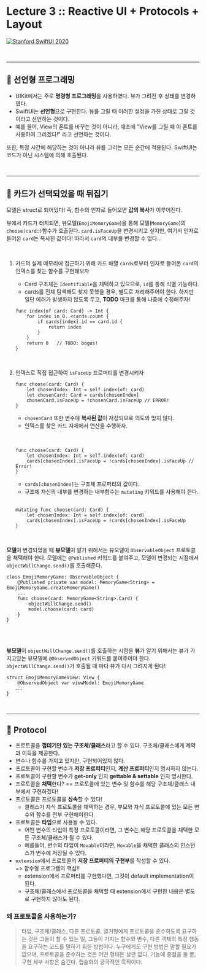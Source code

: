 # Lecture 3 :: Reactive UI + Protocols + Layout

[![Stanford SwiftUI 2020](http://img.youtube.com/vi/SIYdYpPXil4/0.jpg)](https://www.youtube.com/watch?v=SIYdYpPXil4)

<br/>

---
## 🍎 선언형 프로그래밍
* UIKit에서는 주로 **명령형 프로그래밍**을 사용하였다. 뷰가 그려진 후 상태를 변경하였다.  
* SwiftUI는 **선언형**으로 구현한다. 뷰를 그릴 때 이러한 설정을 가진 상태로 그릴 것이라고 선언하는 것이다.
* 예를 들어, View의 폰트를 바꾸는 것이 아니라, 애초에 "View를 그릴 때 이 폰트를 사용하여 그리겠다!" 라고 선언하는 것이다.

또한, 특정 시간에 해당하는 것이 아니라 뷰를 그리는 모든 순간에 적용된다.
SwiftUI는 코드가 아닌 시스템에 의해 호출된다.

<br/>

---
## 🍎 카드가 선택되었을 때 뒤집기
모델은 struct로 되어있다! 즉, 함수의 인자로 들어오면 **값의 복사**가 이루어진다.

뷰에서 카드가 터치되면, 뷰모델(`EmojiMemoryGame`)을 통해 모델(`MemoryGame`)의 `choose(card:)`함수가 호출된다. `card.isFaceUp`을 변경시키고 싶지만, 여기서 인자로 들어온 `card`는 복사된 값이다! 따라서 `card`의 내부를 변경할 수 없다...


<br/>

1. 카드의 실제 메모리에 접근하기 위해 카드 배열 `cards`로부터 인자로 들어온 `card`의 인덱스를 찾는 함수를 구현해보자
    * Card 구조체는 `Identifiable`을 채택하고 있으므로, `id`를 통해 식별 가능하다.
    * cards를 전체 탐색해도 찾지 못했을 경우, 별도로 처리해주어야 한다. 하지만 일단 에러가 발생하지 않도록 두고, **TODO** 마크를 통해 나중에 수정해주자!
    
    ```
    func index(of card: Card) -> Int {
        for index in 0..<cards.count {
            if cards[index].id == card.id {
                return index
            }
        }
        return 0   // TODO: bogus!
    }
    ```

<br/>

2. 인덱스로 직접 접근하여 `isFaceUp` 프로퍼티를 변경시키자

    ```
    func choose(card: Card) {
        let chosenIndex: Int = self.index(of: card)
        let chosenCard: Card = cards[chosenIndex]
        chosenCard.isFaceUp = !chosenCard.isFaceUp // ERROR!
    }
    ```
    * `chosenCard` 또한 변수에 **복사된 값**이 저장되므로 의도와 맞지 않다.
    * 인덱스를 찾은 카드 자체에서 연산을 수행하자.


    <br/>

    <br/>

    ```
    func choose(card: Card) {
        let chosenIndex: Int = self.index(of: card)
        cards[chosenIndex].isFaceUp = !cards[chosenIndex].isFaceUp // Error!
    }
    ```
    * `cards[chosenIndex]`는 구조체 프로퍼티의 값이다.
    * 구조체 자신의 내부를 변경하는 내부함수는 `mutating` 키워드를 사용해야 한다.

    <br/>
    
    ```
    mutating func choose(card: Card) {
        let chosenIndex: Int = self.index(of: card)
        cards[chosenIndex].isFaceUp = !cards[chosenIndex].isFaceUp
    }
    ```

<br/>

**모델**이 변경되었을 때 **뷰모델**이 알기 위해서는 뷰모델이 `ObservableObject` 프로토콜을 채택해야 한다. 모델에는 `@Published` 키워드를 붙여주고, 모델이 변경되는 시점에서 `objectWillChange.send()`를 호출해준다.
```
class EmojiMemoryGame: ObservableObject {
    @Published private var model: MemoryGame<String> = EmojiMemoryGame.createMemoryGame()
    ...
    func choose(card: MemoryGame<String>.Card) {
        objectWillChange.send()
        model.choose(card: card)
    }
}
```

<br/>
<br/>


**뷰모델**이 `objectWillChange.send()`를 호출하는 시점을 **뷰**가 알기 위해서는 뷰가 가지고있는 뷰모델에 `@ObservedObject` 키워드를 붙여주어야 한다. `objectWillChange.send()`가 호출될 때 마다 뷰가 다시 그려지게 된다!
```
struct EmojiMemoryGameView: View {
    @ObservedObject var viewModel: EmojiMemoryGame
   ...
} 
```

<br/>

---
## 🍎 Protocol
* 프로토콜을 **껍데기만 있는 구조체/클래스**라고 할 수 있다. 구조체/클래스에게 제약과 이득을 제공한다.
* 변수나 함수를 가지고 있지만, 구현되어있지 않다.
* 프로토콜이 구현할 변수가 **저장 프로퍼티**인지, **계산 프로퍼티**인지 명시하지 않는다.
* 프로토콜이 구현할 변수가 **get-only** 인지 **gettable & settable** 인지 명시한다.
* 프로토콜을 **채택**한다? == 프로토콜에 있는 변수 및 함수를 해당 구조체/클래스 내부에서 구현하겠다!
* 프로토콜은 프로토콜을 **상속**할 수 있다!
    - 클래스가 자식 프로토콜을 채택하는 경우, 부모와 자식 프로토콜에 있는 모든 변수와 함수를 전부 구현해야한다.
* 프로토콜은 **타입**으로 사용될 수 있다.
    - 어떤 변수의 타입이 특정 프로토콜이라면, 그 변수는 해당 프로토콜을 채택한 모든 구조체/클래스가 될 수 있다.
    - 예를들어, 변수의 타입이 `Movable`이라면, `Movable`을 채택한 클래스의 인스턴스가 변수에 저장될 수 있다.
* `extension`에서 프로토콜의 **저장 프로퍼티의 구현부**를 작성할 수 있다.  
    => 함수형 프로그램의 핵심!!
    - extension에서 프로퍼티를 구현했다면, 그것이 default implementation이 된다.
    - 구조체/클래스에서 프로토콜을 채택할 때 extension에서 구현한 내용은 별도로 구현하지 않아도 된다.

### 왜 프로토콜을 사용하는가?
>  타입, 구조체/클래스, 다른 프로토콜, 열거형에게 프로토콜을 준수하도록 요구하는 것은 그들이 할 수 있는 일, 그들이 가지는 함수와 변수, 다른 객체의 특정 행동을 요구하는 코드를 말하기 위한 방법이다. 누구에게도 구현 방법은 말할 필요가 없으며, 프로토콜을 준수하는 것은 어떤 형태든 상관 없다. 기능에 중점을 둘 뿐, 구현 세부 사항은 숨긴다. 캡슐화의 궁극적인 목적이다.
